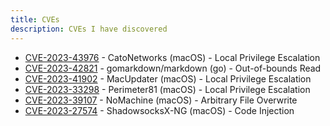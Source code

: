 ```yaml
---
title: CVEs
description: CVEs I have discovered
---
```


* [CVE-2023-43976](../posts/cve_2023_43976.html) - CatoNetworks (macOS) - Local Privilege Escalation
* [CVE-2023-42821](https://github.com/advisories/GHSA-m9xq-6h2j-65r2) - gomarkdown/markdown (go) - Out-of-bounds Read
* [CVE-2023-41902](https://github.com/advisories/GHSA-24rh-9hf8-4qfj) - MacUpdater (macOS) - Local Privilege Escalation
* [CVE-2023-33298](../posts/cve_2023_33298.html) - Perimeter81 (macOS) - Local Privilege Escalation
* [CVE-2023-39107](../posts/nomachine_afo.html) - NoMachine (macOS) - Arbitrary File Overwrite
* [CVE-2023-27574](../posts/cve_2023_27574.html) - ShadowsocksX-NG (macOS) - Code Injection

